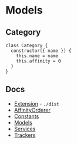 # Models

## Category
```
class Category {
  constructor({ name }) {
    this.name = name
    this.affinity = 0
  }
}
```

## Docs
* [Extension](https://github.com/rmdias/dy-affinity/tree/master/dist) - `./dist`
* [AffinityOrderer](https://github.com/rmdias/dy-affinity/tree/master/src)
* [Constants](https://github.com/rmdias/dy-affinity/tree/master/src/constants)
* [Models](https://github.com/rmdias/dy-affinity/tree/master/src/models)
* [Services](https://github.com/rmdias/dy-affinity/tree/master/src/services)
* [Trackers](https://github.com/rmdias/dy-affinity/tree/master/src/trackers)
